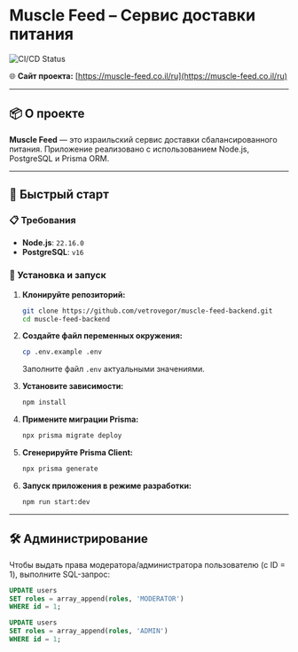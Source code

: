 # Muscle Feed – Сервис доставки питания

![CI/CD Status](https://github.com/vetrovegor/muscle-feed-backend/actions/workflows/deploy.yml/badge.svg)

🌐 **Сайт проекта:** [https://muscle-feed.co.il/ru](https://muscle-feed.co.il/ru)

---

## 📦 О проекте

**Muscle Feed** — это израильский сервис доставки сбалансированного питания. Приложение реализовано с использованием Node.js, PostgreSQL и Prisma ORM.

---

## 🚀 Быстрый старт

### 📋 Требования

- **Node.js**: `22.16.0`
- **PostgreSQL**: `v16`

### 🔧 Установка и запуск

1. **Клонируйте репозиторий:**

   ```bash
   git clone https://github.com/vetrovegor/muscle-feed-backend.git
   cd muscle-feed-backend
   ```

2. **Создайте файл переменных окружения:**

   ```bash
   cp .env.example .env
   ```

   Заполните файл `.env` актуальными значениями.

3. **Установите зависимости:**

   ```bash
   npm install
   ```

4. **Примените миграции Prisma:**

   ```bash
   npx prisma migrate deploy
   ```

5. **Сгенерируйте Prisma Client:**

   ```bash
   npx prisma generate
   ```

6. **Запуск приложения в режиме разработки:**

   ```bash
   npm run start:dev
   ```

---

## 🛠 Администрирование

Чтобы выдать права модератора/администратора пользователю (с ID = 1), выполните SQL-запрос:

```sql
UPDATE users
SET roles = array_append(roles, 'MODERATOR')
WHERE id = 1;

UPDATE users
SET roles = array_append(roles, 'ADMIN')
WHERE id = 1;
```
